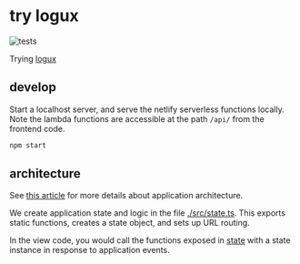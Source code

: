 # try logux
![tests](https://github.com/nichoth/try-logux/actions/workflows/nodejs.yml/badge.svg)

Trying [logux](https://logux.org/)

## develop
Start a localhost server, and serve the netlify serverless functions locally.
Note the lambda functions are accessible at the path `/api/` from the
frontend code.

```sh
npm start
```

## architecture

See [this article](https://gomakethings.com/easier-state-management-with-preact-signals/) for more details about application architecture.

We create application state and logic in the file [./src/state.ts](./src/state.ts). This exports static functions, creates a state object, and sets up URL routing.

In the view code, you would call the functions exposed in [state](./src/state.ts) with a state instance in response to application events.
